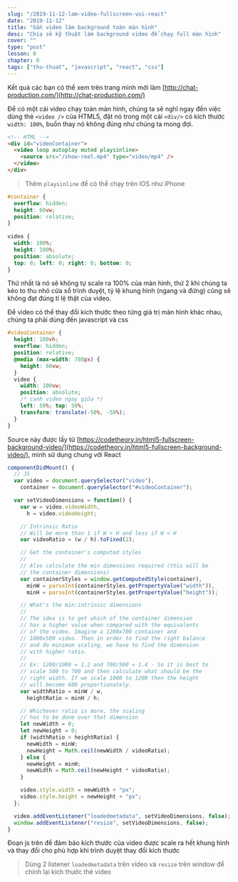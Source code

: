 ```yaml
---
slug: "/2019-11-12-lam-video-fullscreen-voi-react"
date: "2019-11-12"
title: "Gắn video làm background toàn màn hình"
desc: "Chia sẽ kỹ thuật làm background video để chạy full màn hình"
cover: ""
type: "post"
lesson: 0
chapter: 0
tags: ["thu-thuat", "javascript", "react", "css"]
---
```



Kết quả các bạn có thể xem trên trang mình mới làm 
[http://chat-production.com/](http://chat-production.com/)

Để có một cái video chạy toàn màn hình, chúng ta sẽ nghĩ ngay đến việc dùng thẻ `<video />` của HTML5, đặt nó trong một cái `<div/>` có kích thước `width: 100%`, buồn thay nó không đúng như chúng ta mong đợi.

```html
<!-- HTML -->
<div id="videoContainer">
  <video loop autoplay muted playsinline>
    <source src="/show-reel.mp4" type="video/mp4" />
  </video>
</div>
```

> Thêm `playsinline` để có thể chạy trên IOS như iPhone

```css
#container {
  overflow: hidden;
  height: 60vw;
  position: relative;
}
 
video {
  width: 100%;
  height: 100%;   
  position: absolute;
  top: 0; left: 0; right: 0; bottom: 0;
}
```


Thứ nhất là nó sẽ không tự scale ra 100% của màn hình, thứ 2 khi chúng ta kéo to thu nhỏ cửa sổ trình duyệt, tỷ lệ khung hình (ngang và đứng) cũng sẽ không đạt đúng tỉ lệ thật của video.


Để video có thể thay đổi kích thước theo từng giá trị màn hình khác nhau, chúng ta phải dùng đến javascript và css

```scss
#videoContainer {
  height: 100vh;
  overflow: hidden;
  position: relative;
  @media (max-width: 780px) {
    height: 60vw;
  }
  video {
    width: 100vw;
    position: absolute;
    /* canh video ngay giữa */
    left: 50%; top: 50%;
    transform: translate(-50%, -50%);
  }
}
```

Source này được lấy từ [https://codetheory.in/html5-fullscreen-background-video/](https://codetheory.in/html5-fullscreen-background-video/), mình sử dụng chung với React

```js
componentDidMount() {
  // JS
  var video = document.querySelector("video"),
    container = document.querySelector("#videoContainer");

  var setVideoDimensions = function() {
    var w = video.videoWidth,
      h = video.videoHeight;

    // Intrinsic Ratio
    // Will be more than 1 if W > H and less if W < H
    var videoRatio = (w / h).toFixed(2);

    // Get the container's computed styles
    //
    // Also calculate the min dimensions required (this will be
    // the container dimensions)
    var containerStyles = window.getComputedStyle(container),
      minW = parseInt(containerStyles.getPropertyValue("width")),
      minH = parseInt(containerStyles.getPropertyValue("height"));

    // What's the min:intrinsic dimensions
    //
    // The idea is to get which of the container dimension
    // has a higher value when compared with the equivalents
    // of the video. Imagine a 1200x700 container and
    // 1000x500 video. Then in order to find the right balance
    // and do minimum scaling, we have to find the dimension
    // with higher ratio.
    //
    // Ex: 1200/1000 = 1.2 and 700/500 = 1.4 - So it is best to
    // scale 500 to 700 and then calculate what should be the
    // right width. If we scale 1000 to 1200 then the height
    // will become 600 proportionately.
    var widthRatio = minW / w,
      heightRatio = minH / h;

    // Whichever ratio is more, the scaling
    // has to be done over that dimension
    let newWidth = 0;
    let newHeight = 0;
    if (widthRatio > heightRatio) {
      newWidth = minW;
      newHeight = Math.ceil(newWidth / videoRatio);
    } else {
      newHeight = minH;
      newWidth = Math.ceil(newHeight * videoRatio);
    }

    video.style.width = newWidth + "px";
    video.style.height = newHeight + "px";
  };

  video.addEventListener("loadedmetadata", setVideoDimensions, false);
  window.addEventListener("resize", setVideoDimensions, false);
}
```

Đoạn js trên để đảm bảo kích thước của video được scale ra hết khung hình và thay đổi cho phù hợp khi trình duyệt thay đổi kích thước

> Dùng 2 listener `loadedmetadata` trên video và `resize` trên window để chỉnh lại kích thước thẻ video


